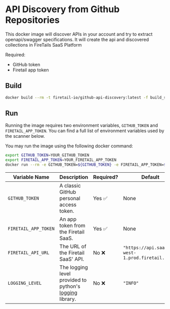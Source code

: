 # API Discovery from Github Repositories

This docker image will discover APIs in your account and try to extract openapi/swagger specifications. It will create the api and discovered collections in FireTails SaaS Platform

Required:
  - GitHub token
  - Firetail app token



## Build

```BASH
docker build --rm -t firetail-io/github-api-discovery:latest -f build_setup/Dockerfile .
```



## Run

Running the image requires two environment variables, `GITHUB_TOKEN` and `FIRETAIL_APP_TOKEN`. You can find a full list of environment variables used by the scanner below.

You may run the image using the following docker command:

```bash
export GITHUB_TOKEN=YOUR_GITHUB_TOKEN
export FIRETAIL_APP_TOKEN=YOUR_FIRETAIL_APP_TOKEN
docker run --rm -e GITHUB_TOKEN=${GITHUB_TOKEN} -e FIRETAIL_APP_TOKEN=${FIRETAIL_APP_TOKEN} firetail-io/github-api-discovery:latest
```

| Variable Name        | Description                                                  | Required? | Default                                          |
| -------------------- | ------------------------------------------------------------ | --------- | ------------------------------------------------ |
| `GITHUB_TOKEN`       | A classic GitHub personal access token.                      | Yes ✅     | None                                             |
| `FIRETAIL_APP_TOKEN` | An app token from the Firetail SaaS.                         | Yes ✅     | None                                             |
| `FIRETAIL_API_URL`   | The URL of the Firetail SaaS' API.                           | No ❌      | `"https://api.saas.eu-west-1.prod.firetail.app"` |
| `LOGGING_LEVEL`      | The logging level provided to python's [logging](https://docs.python.org/3/library/logging.html#logging-levels) library. | No ❌      | `"INFO"`                                         |

